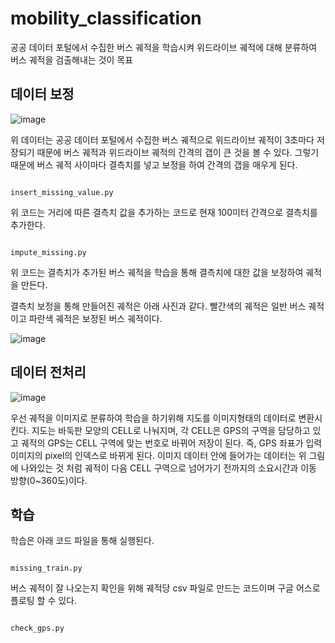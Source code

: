 # mobility_classification


공공 데이터 포털에서 수집한 버스 궤적을 학습시켜 위드라이브 궤적에 대해 분류하여 버스 궤적을 검출해내는 것이 목표

데이터 보정
-----------
![image](https://user-images.githubusercontent.com/65576979/92385862-9f8fd200-f14d-11ea-8a78-79d7121287da.png)

위 데이터는 공공 데이터 포털에서 수집한 버스 궤적으로 위드라이브 궤적이 3초마다 저장되기 때문에 버스 궤적과 위드라이브 궤적의 간격의 갭이 큰 것을 볼 수 있다.
그렇기 때문에 버스 궤적 사이마다 결측치를 넣고 보정을 하여 간격의 갭을 매우게 된다.
<pre><code>
insert_missing_value.py
</code></pre>
위 코드는 거리에 따른 결측치 값을 추가하는 코드로 현재 100미터 간격으로 결측치를 추가한다.

<pre><code>
impute_missing.py
</code></pre>
위 코드는 결측치가 추가된 버스 궤적을 학습을 통해 결측치에 대한 값을 보정하여 궤적을 만든다.

결측치 보정을 통해 만들어진 궤적은 아래 사진과 같다.
빨간색의 궤적은 일반 버스 궤적이고 파란색 궤적은 보정된 버스 궤적이다.

![image](https://user-images.githubusercontent.com/65576979/92386395-af5be600-f14e-11ea-9b92-38daca2548f7.png)

데이터 전처리
------------
![image](https://user-images.githubusercontent.com/65576979/92451309-817eac00-f1f7-11ea-9f18-43921fba30d6.png)

우선 궤적을 이미지로 분류하여 학습을 하기위해 지도를 이미지형태의 데이터로 변환시킨다. 지도는 바둑판 모양의 CELL로 나눠지며, 각 CELL은 GPS의 구역을 담당하고 있고 궤적의 GPS는 CELL 구역에 맞는 번호로 바뀌어 저장이 된다. 즉, GPS 좌표가 입력 이미지의 pixel의 인덱스로 바뀌게 된다.
이미지 데이터 안에 들어가는 데이터는 위 그림에 나와있는 것 처럼 궤적이 다음 CELL 구역으로 넘어가기 전까지의 소요시간과 이동 방향(0~360도)이다.

학습
------------
학습은 아래 코드 파일을 통해 실행된다.
<pre><code>
missing_train.py
</code></pre>

버스 궤적이 잘 나오는지 확인을 위해 궤적당 csv 파일로 만드는 코드이며 구글 어스로 플로팅 할 수 있다.
<pre><code>
check_gps.py
</code></pre>
